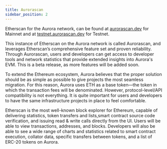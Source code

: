 ```yaml
---
title: Aurorascan
sidebar_position: 2
---
```


Etherscan for the Aurora network, can be found at [aurorascan.dev](https://aurorascan.dev/) for Mainnet and at [testnet.aurorascan.dev](https://testnet.aurorascan.dev/) for Testnet.

This instance of Etherscan on the Aurora network is called Aurorascan,
and leverages Etherscan’s comprehensive feature set and proven reliability.
Through Aurorascan, users and developers can get access to developer tools and network statistics that provide extended insights into Aurora's EVM.
This is a beta release, as more features will be added soon.

To extend the Ethereum ecosystem, Aurora believes that the proper solution
should be as simple as possible to give projects the most seamless migration.
For this reason, Aurora uses ETH as a base token—the token in which the transaction fees will be denominated.
However, protocol-level/API compatibility is not everything. It is quite important for users and developers to have the same infrastructure projects in place to feel comfortable.

Etherscan is the most well-known block explorer for Ethereum,
capable of delivering statistics, token transfers and lists,smart contract source code verification, and issuing read & write calls directly from the UI.
Users will be able to view transactions, addresses, and blocks.
Developers will also be able to see a wide range of charts and statistics related to smart contract execution, collator data, specific transfers between tokens, and a list of ERC-20 tokens on Aurora.
